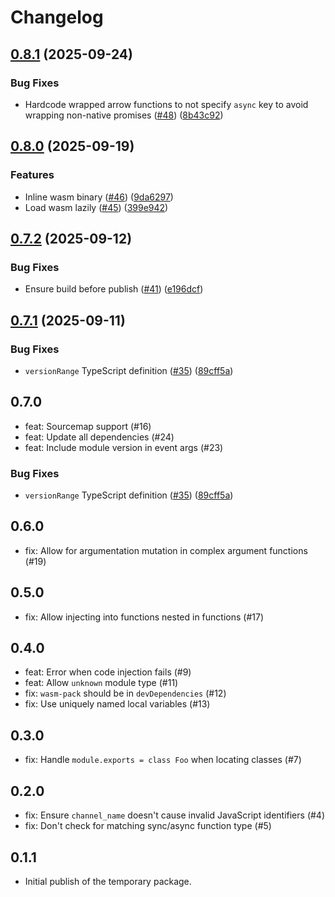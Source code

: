 # Changelog

## [0.8.1](https://github.com/apm-js-collab/orchestrion-js/compare/code-transformer-v0.8.0...code-transformer-v0.8.1) (2025-09-24)


### Bug Fixes

* Hardcode wrapped arrow functions to not specify `async` key to avoid wrapping non-native promises ([#48](https://github.com/apm-js-collab/orchestrion-js/issues/48)) ([8b43c92](https://github.com/apm-js-collab/orchestrion-js/commit/8b43c9260efeb5602185b80b6ff827790fa1ee43))

## [0.8.0](https://github.com/apm-js-collab/orchestrion-js/compare/code-transformer-v0.7.2...code-transformer-v0.8.0) (2025-09-19)


### Features

* Inline wasm binary ([#46](https://github.com/apm-js-collab/orchestrion-js/issues/46)) ([9da6297](https://github.com/apm-js-collab/orchestrion-js/commit/9da6297762dbb7dc46e11a9d62fa8b1b462ba17d))
* Load wasm lazily ([#45](https://github.com/apm-js-collab/orchestrion-js/issues/45)) ([399e942](https://github.com/apm-js-collab/orchestrion-js/commit/399e942fae21d9f16125eba20113c81940d191ff))

## [0.7.2](https://github.com/apm-js-collab/orchestrion-js/compare/code-transformer-v0.7.1...code-transformer-v0.7.2) (2025-09-12)


### Bug Fixes

* Ensure build before publish ([#41](https://github.com/apm-js-collab/orchestrion-js/issues/41)) ([e196dcf](https://github.com/apm-js-collab/orchestrion-js/commit/e196dcf02ba0eac36811180f271db7ef1dc789db))

## [0.7.1](https://github.com/apm-js-collab/orchestrion-js/compare/code-transformer-v0.7.0...code-transformer-v0.7.1) (2025-09-11)

### Bug Fixes

* `versionRange` TypeScript definition ([#35](https://github.com/apm-js-collab/orchestrion-js/issues/35)) ([89cff5a](https://github.com/apm-js-collab/orchestrion-js/commit/89cff5a80bc1149c0bf0b930bf785c75b1d6ac2f))

## 0.7.0

- feat: Sourcemap support (#16)
- feat: Update all dependencies (#24)
- feat: Include module version in event args (#23)

### Bug Fixes

* `versionRange` TypeScript definition ([#35](https://github.com/apm-js-collab/orchestrion-js/issues/35)) ([89cff5a](https://github.com/apm-js-collab/orchestrion-js/commit/89cff5a80bc1149c0bf0b930bf785c75b1d6ac2f))

## 0.6.0

- fix: Allow for argumentation mutation in complex argument functions (#19)

## 0.5.0

- fix: Allow injecting into functions nested in functions (#17)

## 0.4.0

- feat: Error when code injection fails (#9)
- feat: Allow `unknown` module type (#11)
- fix: `wasm-pack` should be in `devDependencies` (#12)
- fix: Use uniquely named local variables (#13)

## 0.3.0

- fix: Handle `module.exports = class Foo` when locating classes (#7)

## 0.2.0

- fix: Ensure `channel_name` doesn't cause invalid JavaScript identifiers (#4)
- fix: Don't check for matching sync/async function type (#5)

## 0.1.1

- Initial publish of the temporary package.
